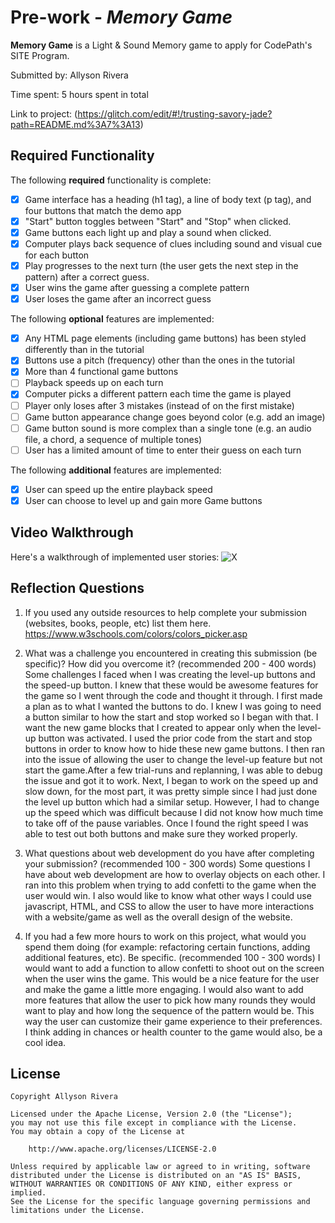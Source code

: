 # Pre-work - *Memory Game*

**Memory Game** is a Light & Sound Memory game to apply for CodePath's SITE Program. 

Submitted by: Allyson Rivera

Time spent: 5 hours spent in total

Link to project: (https://glitch.com/edit/#!/trusting-savory-jade?path=README.md%3A7%3A13)

## Required Functionality

The following **required** functionality is complete:

* [X] Game interface has a heading (h1 tag), a line of body text (p tag), and four buttons that match the demo app
* [X] "Start" button toggles between "Start" and "Stop" when clicked. 
* [X] Game buttons each light up and play a sound when clicked. 
* [X] Computer plays back sequence of clues including sound and visual cue for each button
* [X] Play progresses to the next turn (the user gets the next step in the pattern) after a correct guess. 
* [X] User wins the game after guessing a complete pattern
* [X] User loses the game after an incorrect guess

The following **optional** features are implemented:

* [X] Any HTML page elements (including game buttons) has been styled differently than in the tutorial
* [X] Buttons use a pitch (frequency) other than the ones in the tutorial
* [X] More than 4 functional game buttons
* [ ] Playback speeds up on each turn
* [X] Computer picks a different pattern each time the game is played
* [ ] Player only loses after 3 mistakes (instead of on the first mistake)
* [ ] Game button appearance change goes beyond color (e.g. add an image)
* [ ] Game button sound is more complex than a single tone (e.g. an audio file, a chord, a sequence of multiple tones)
* [ ] User has a limited amount of time to enter their guess on each turn

The following **additional** features are implemented:

- [X] User can speed up the entire playback speed
- [X] User can choose to level up and gain more Game buttons

## Video Walkthrough

Here's a walkthrough of implemented user stories:
![X](http://g.recordit.co/kGwtPxu4R9.gif)



## Reflection Questions
1. If you used any outside resources to help complete your submission (websites, books, people, etc) list them here. 
https://www.w3schools.com/colors/colors_picker.asp

2. What was a challenge you encountered in creating this submission (be specific)? How did you overcome it? (recommended 200 - 400 words) 
    Some challenges I faced when I was creating the level-up buttons and the speed-up button. I knew that these 
  would be awesome features for the game so I went through the code and thought it through. I first made a plan 
  as to what I wanted the buttons to do. I knew I was going to need a button similar to how the start and stop 
  worked so I began with that. I want the new game blocks that I created to appear only when the level-up 
  button was activated. I used the prior code from the start and stop buttons in order to know how to hide these 
  new game buttons. I then ran into the issue of allowing the user to change the level-up feature but not start 
  the game.After a few trial-runs and replanning, I was able to debug the issue and got it to work. Next, I began
  to work on the speed up and slow down, for the most part, it was pretty simple since I had just done the level 
  up button which had a similar setup. However, I had to change up the speed which was difficult because I did not
  know how much time to take off of the pause variables. Once I found the right speed I was able to test out both 
  buttons and make sure they worked properly.

3. What questions about web development do you have after completing your submission? (recommended 100 - 300 words) 
   Some questions I have about web development are how to overlay objects on each other. I ran into this problem
 when trying to add confetti to the game when the user would win. I also would like to know what other ways I 
 could use javascript, HTML, and CSS to allow the user to have more interactions with a website/game as well 
 as the overall design of the website. 

4. If you had a few more hours to work on this project, what would you spend them doing (for example: refactoring certain functions, adding additional features, etc). Be specific. (recommended 100 - 300 words) 
    I would want to add a function to allow confetti to shoot out on the screen when the user wins the game. 
  This would be a nice feature for the user and make the game a little more engaging. I would also want to 
  add more features that allow the user to pick how many rounds they would want to play and how long the 
  sequence of the pattern would be. This way the user can customize their game experience to their preferences.
  I think adding in chances or health counter to the game would also, be a cool idea.


## License

    Copyright Allyson Rivera

    Licensed under the Apache License, Version 2.0 (the "License");
    you may not use this file except in compliance with the License.
    You may obtain a copy of the License at

        http://www.apache.org/licenses/LICENSE-2.0

    Unless required by applicable law or agreed to in writing, software
    distributed under the License is distributed on an "AS IS" BASIS,
    WITHOUT WARRANTIES OR CONDITIONS OF ANY KIND, either express or implied.
    See the License for the specific language governing permissions and
    limitations under the License.